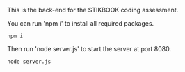 This is the back-end for the STIKBOOK coding assessment. 

You can run 'npm i' to install all required packages.

```npm i```

Then run 'node server.js' to start the server at port 8080.

```node server.js```